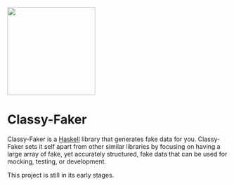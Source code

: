 <img src="https://user-images.githubusercontent.com/6587811/170155576-243b6c88-20d6-420a-8e9f-528749965d2d.jpeg" width="200">





# Classy-Faker

Classy-Faker is a [Haskell](https://www.haskell.org/) library that generates fake data for you. Classy-Faker sets it self apart from other similar libraries by focusing on having a large array of fake, yet accurately structured, fake data that can be used for mocking, testing, or development.

This project is still in its early stages.
